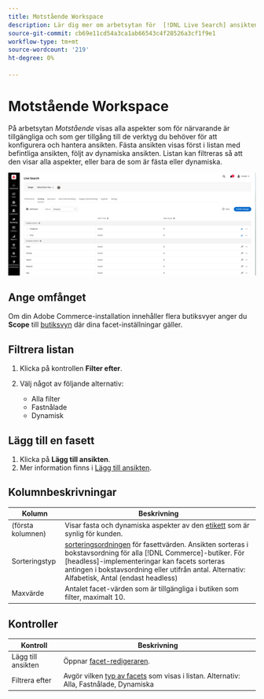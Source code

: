 ```yaml
---
title: Motstående Workspace
description: Lär dig mer om arbetsytan för  [!DNL Live Search] ansikten.
source-git-commit: cb69e11cd54a3ca1ab66543c4f28526a3cf1f9e1
workflow-type: tm+mt
source-wordcount: '219'
ht-degree: 0%

---
```


# Motstående Workspace

På arbetsytan *Motstående* visas alla aspekter som för närvarande är tillgängliga och som ger tillgång till de verktyg du behöver för att konfigurera och hantera ansikten. Fästa ansikten visas först i listan med befintliga ansikten, följt av dynamiska ansikten. Listan kan filtreras så att den visar alla aspekter, eller bara de som är fästa eller dynamiska.

![Motstående arbetsyta](assets/faceting-workspace.png)

## Ange omfånget

Om din Adobe Commerce-installation innehåller flera butiksvyer anger du **Scope** till [butiksvyn](https://experienceleague.adobe.com/docs/commerce-admin/start/setup/websites-stores-views.html?lang=sv-SE#scope-settings) där dina facet-inställningar gäller.

## Filtrera listan

1. Klicka på kontrollen **Filter efter**.
1. Välj något av följande alternativ:

   * Alla filter
   * Fastnålade
   * Dynamisk

## Lägg till en fasett

1. Klicka på **Lägg till ansikten**.
1. Mer information finns i [Lägg till ansikten](facets-add.md).

## Kolumnbeskrivningar

| Kolumn | Beskrivning |
|--- |--- |
| (första kolumnen) | Visar fasta och dynamiska aspekter av den [etikett](facets-type.md) som är synlig för kunden. |
| Sorteringstyp | [sorteringsordningen](facets-type.md) för fasettvärden. Ansikten sorteras i bokstavsordning för alla [!DNL Commerce]-butiker. För [headless]-implementeringar kan facets sorteras antingen i bokstavsordning eller utifrån antal. Alternativ: Alfabetisk, Antal (endast headless) |
| Maxvärde | Antalet facet-värden som är tillgängliga i butiken som filter, maximalt 10. |

## Kontroller

| Kontroll | Beskrivning |
|--- |--- |
| Lägg till ansikten | Öppnar [facet-redigeraren](facets-add.md). |
| Filtrera efter | Avgör vilken [typ av facets](facets-type.md) som visas i listan. Alternativ: Alla, Fastnålade, Dynamiska |
